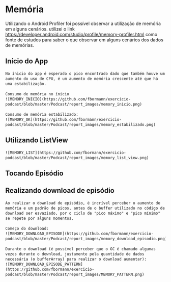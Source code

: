 # Memória

Utilizando o Android Profiler foi possível observar a utilização de memória em alguns cenários. utilizei o link https://developer.android.com/studio/profile/memory-profiler.html como fonte de estudos para saber o que observar em alguns cenários dos dados de memórias.


## Início do App
	No ínicio do app é esperado o pico encontrado dado que também houve um aumento do uso de CPU, é um aumento de memória crescente até que há uma estabilização.

	Consumo de memória no ínicio
	![MEMORY_INICIO](https://github.com/fbormann/exercicio-podcast/blob/master/Podcast/report_images/memory_inicio.png)

	Consumo de memória estabilizado:
	![MEMORY_OK](https://github.com/fbormann/exercicio-podcast/blob/master/Podcast/report_images/memory_estabilizado.png)
## Utilizando ListView
	![MEMORY_LIST](https://github.com/fbormann/exercicio-podcast/blob/master/Podcast/report_images/memory_list_view.png)

## Tocando Episódio

## Realizando download de episódio
	Ao realizar o download de episódio, é incrível perceber o aumento de memória e um padrão de picos, antes de o buffer utilizado no código de download ser esvaziado, por o ciclo de "pico máximo" e "pico mínimo" se repete por alguns momentos.

	Começo do download:
	![MEMORY_DOWNLOAD_EPISODE](https://github.com/fbormann/exercicio-podcast/blob/master/Podcast/report_images/memory_download_episodio.png)

	Durante o download (é possível perceber que o GC é chamado algumas vezes durante o download, justamente pela quantidade de dados necessária (o bufferArray) para realizar o download aumentar):
	![MEMORY_DOWNLOAD_EPISODE_PATTERN](https://github.com/fbormann/exercicio-podcast/blob/master/Podcast/report_images/MEMORY_PATTERN.png)


